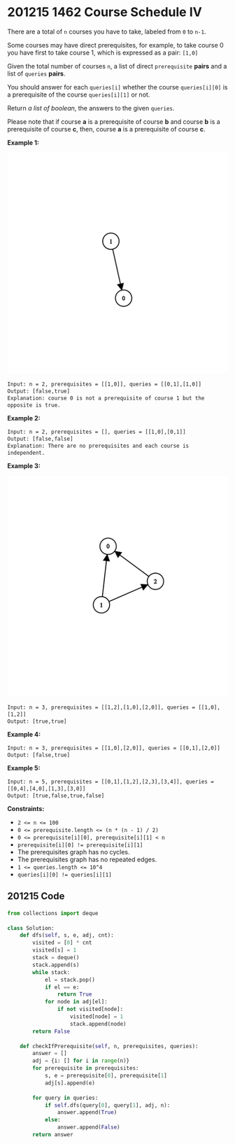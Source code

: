 # 201215 1462 Course Schedule IV

There are a total of `n` courses you have to take, labeled from `0` to `n-1`.

Some courses may have direct prerequisites, for example, to take course 0 you have first to take course 1, which is expressed as a pair: `[1,0]`

Given the total number of courses `n`, a list of direct `prerequisite` **pairs** and a list of `queries` **pairs**.

You should answer for each `queries[i]` whether the course `queries[i][0]` is a prerequisite of the course `queries[i][1]` or not.

Return *a list of boolean*, the answers to the given `queries`.

Please note that if course **a** is a prerequisite of course **b** and course **b** is a prerequisite of course **c**, then, course **a** is a prerequisite of course **c**.

 

**Example 1:**

![img](images/graph.png)

```
Input: n = 2, prerequisites = [[1,0]], queries = [[0,1],[1,0]]
Output: [false,true]
Explanation: course 0 is not a prerequisite of course 1 but the opposite is true.
```

**Example 2:**

```
Input: n = 2, prerequisites = [], queries = [[1,0],[0,1]]
Output: [false,false]
Explanation: There are no prerequisites and each course is independent.
```

**Example 3:**

![img](images/graph-1.png)

```
Input: n = 3, prerequisites = [[1,2],[1,0],[2,0]], queries = [[1,0],[1,2]]
Output: [true,true]
```

**Example 4:**

```
Input: n = 3, prerequisites = [[1,0],[2,0]], queries = [[0,1],[2,0]]
Output: [false,true]
```

**Example 5:**

```
Input: n = 5, prerequisites = [[0,1],[1,2],[2,3],[3,4]], queries = [[0,4],[4,0],[1,3],[3,0]]
Output: [true,false,true,false]
```

 

**Constraints:**

- `2 <= n <= 100`
- `0 <= prerequisite.length <= (n * (n - 1) / 2)`
- `0 <= prerequisite[i][0], prerequisite[i][1] < n`
- `prerequisite[i][0] != prerequisite[i][1]`
- The prerequisites graph has no cycles.
- The prerequisites graph has no repeated edges.
- `1 <= queries.length <= 10^4`
- `queries[i][0] != queries[i][1]`



## 201215 Code

```python
from collections import deque

class Solution:
    def dfs(self, s, e, adj, cnt):
        visited = [0] * cnt
        visited[s] = 1
        stack = deque()
        stack.append(s)
        while stack:
            el = stack.pop()
            if el == e:
                return True
            for node in adj[el]:
                if not visited[node]:
                    visited[node] = 1
                    stack.append(node)
        return False

    def checkIfPrerequisite(self, n, prerequisites, queries):
        answer = []
        adj = {i: [] for i in range(n)}
        for prerequisite in prerequisites:
            s, e = prerequisite[0], prerequisite[1]
            adj[s].append(e)

        for query in queries:
            if self.dfs(query[0], query[1], adj, n):
                answer.append(True)
            else:
                answer.append(False)
        return answer
```

